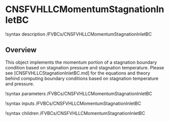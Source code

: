 # CNSFVHLLCMomentumStagnationInletBC

!syntax description /FVBCs/CNSFVHLLCMomentumStagnationInletBC

## Overview

This object implements the momentum portion of a stagnation boundary
condition based on stagnation pressure and stagnation temperature. Please see
[CNSFVHLLCStagnationInletBC.md] for the equations and theory behind computing
boundary conditions based on stagnation temperature and pressure.

!syntax parameters /FVBCs/CNSFVHLLCMomentumStagnationInletBC

!syntax inputs /FVBCs/CNSFVHLLCMomentumStagnationInletBC

!syntax children /FVBCs/CNSFVHLLCMomentumStagnationInletBC
